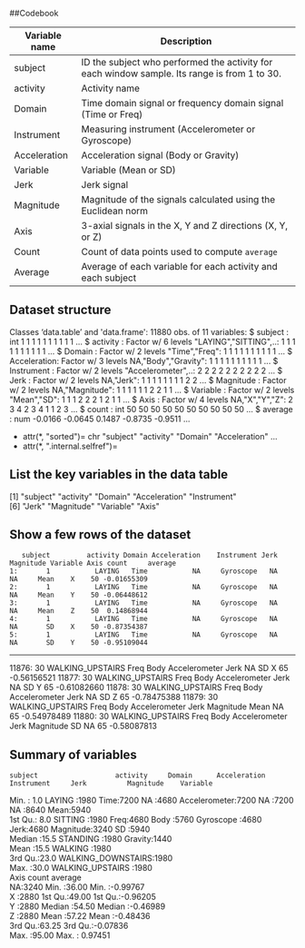 ##Codebook

Variable name| Description
-------------|------------
subject      | ID the subject who performed the activity for each window sample. Its range is from 1 to 30.
activity     | Activity name
Domain       | Time domain signal or frequency domain signal (Time or Freq)
Instrument   | Measuring instrument (Accelerometer or Gyroscope)
Acceleration | Acceleration signal (Body or Gravity)
Variable     | Variable (Mean or SD)
Jerk         | Jerk signal
Magnitude    | Magnitude of the signals calculated using the Euclidean norm
Axis         | 3-axial signals in the X, Y and Z directions (X, Y, or Z)
Count        | Count of data points used to compute `average`
Average      | Average of each variable for each activity and each subject

Dataset structure
-----------------
Classes ‘data.table’ and 'data.frame':	11880 obs. of  11 variables:
 $ subject     : int  1 1 1 1 1 1 1 1 1 1 ...
 $ activity    : Factor w/ 6 levels "LAYING","SITTING",..: 1 1 1 1 1 1 1 1 1 1 ...
 $ Domain      : Factor w/ 2 levels "Time","Freq": 1 1 1 1 1 1 1 1 1 1 ...
 $ Acceleration: Factor w/ 3 levels NA,"Body","Gravity": 1 1 1 1 1 1 1 1 1 1 ...
 $ Instrument  : Factor w/ 2 levels "Accelerometer",..: 2 2 2 2 2 2 2 2 2 2 ...
 $ Jerk        : Factor w/ 2 levels NA,"Jerk": 1 1 1 1 1 1 1 1 2 2 ...
 $ Magnitude   : Factor w/ 2 levels NA,"Magnitude": 1 1 1 1 1 1 2 2 1 1 ...
 $ Variable    : Factor w/ 2 levels "Mean","SD": 1 1 1 2 2 2 1 2 1 1 ...
 $ Axis        : Factor w/ 4 levels NA,"X","Y","Z": 2 3 4 2 3 4 1 1 2 3 ...
 $ count       : int  50 50 50 50 50 50 50 50 50 50 ...
 $ average     : num  -0.0166 -0.0645 0.1487 -0.8735 -0.9511 ...
 - attr(*, "sorted")= chr  "subject" "activity" "Domain" "Acceleration" ...
 - attr(*, ".internal.selfref")=<externalptr> 


List the key variables in the data table
----------------------------------------

[1] "subject"      "activity"     "Domain"       "Acceleration" "Instrument"  
[6] "Jerk"         "Magnitude"    "Variable"     "Axis"


Show a few rows of the dataset
------------------------------

       subject         activity Domain Acceleration    Instrument Jerk Magnitude Variable Axis count     average
    1:       1           LAYING   Time           NA     Gyroscope   NA        NA     Mean    X    50 -0.01655309
    2:       1           LAYING   Time           NA     Gyroscope   NA        NA     Mean    Y    50 -0.06448612
    3:       1           LAYING   Time           NA     Gyroscope   NA        NA     Mean    Z    50  0.14868944
    4:       1           LAYING   Time           NA     Gyroscope   NA        NA       SD    X    50 -0.87354387
    5:       1           LAYING   Time           NA     Gyroscope   NA        NA       SD    Y    50 -0.95109044
   ---                                                                                                          
11876:      30 WALKING_UPSTAIRS   Freq         Body Accelerometer Jerk        NA       SD    X    65 -0.56156521
11877:      30 WALKING_UPSTAIRS   Freq         Body Accelerometer Jerk        NA       SD    Y    65 -0.61082660
11878:      30 WALKING_UPSTAIRS   Freq         Body Accelerometer Jerk        NA       SD    Z    65 -0.78475388
11879:      30 WALKING_UPSTAIRS   Freq         Body Accelerometer Jerk Magnitude     Mean   NA    65 -0.54978489
11880:      30 WALKING_UPSTAIRS   Freq         Body Accelerometer Jerk Magnitude       SD   NA    65 -0.58087813


Summary of variables
--------------------

    subject                   activity     Domain      Acceleration          Instrument     Jerk          Magnitude    Variable   
 Min.   : 1.0   LAYING            :1980   Time:7200   NA     :4680   Accelerometer:7200   NA  :7200   NA       :8640   Mean:5940  
 1st Qu.: 8.0   SITTING           :1980   Freq:4680   Body   :5760   Gyroscope    :4680   Jerk:4680   Magnitude:3240   SD  :5940  
 Median :15.5   STANDING          :1980               Gravity:1440                                                                
 Mean   :15.5   WALKING           :1980                                                                                           
 3rd Qu.:23.0   WALKING_DOWNSTAIRS:1980                                                                                           
 Max.   :30.0   WALKING_UPSTAIRS  :1980                                                                                           
 Axis          count          average        
 NA:3240   Min.   :36.00   Min.   :-0.99767  
 X :2880   1st Qu.:49.00   1st Qu.:-0.96205  
 Y :2880   Median :54.50   Median :-0.46989  
 Z :2880   Mean   :57.22   Mean   :-0.48436  
           3rd Qu.:63.25   3rd Qu.:-0.07836  
           Max.   :95.00   Max.   : 0.97451  
